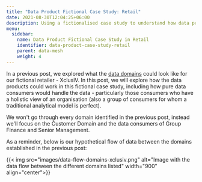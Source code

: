 ```yaml
---
title: "Data Product Fictional Case Study: Retail"
date: 2021-08-30T12:04:25+06:00
description: Using a fictionalised case study to understand how data products could work in practice
menu:
  sidebar:
    name: Data Product Fictional Case Study in Retail
    identifier: data-product-case-study-retail
    parent: data-mesh
    weight: 4
---
```


In a previous post, we explored what the [data domains](../data-domain-case-study-retail/) could look like for our fictional retailer - XclusiV. In this post, we will explore how the data products could work in this fictional case study, including how pure data consumers would handle the data - particularly those consumers who have a holistic view of an organisation (also a group of consumers for whom a traditional analytical model is perfect). 

We won't go through every domain identified in the previous post, instead we'll focus on the Customer Domain and the data consumers of Group Finance and Senior Management. 

As a reminder, below is our hypothetical flow of data between the domains established in the previous post:

{{< img src="images/data-flow-domains-xclusiv.png" alt="Image with the data flow between the different domains listed" width="900" align="center">}}

